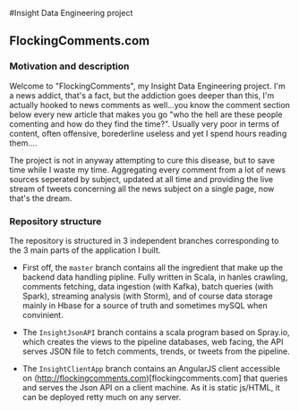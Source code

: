 #Insight Data Engineering project

## FlockingComments.com

### Motivation and description
Welcome to "FlockingComments", my Insight Data Engineering project. I'm a news addict, that's a fact, but the addiction goes deeper than this, I'm actually hooked to news comments as well...you know the comment section below every new article that makes you go "who the hell are these people comenting and how do they find the time?". Usually very poor in terms of content, often offensive, borederline useless and yet I spend hours reading them....

The project is not in anyway attempting to cure this disease, but to save time while I waste my time. Aggregating every comment from a lot of news sources seperated by subject, updated at all time and providing the live stream of tweets concerning all the news subject on a single page, now that's the dream.

### Repository structure
The repository is structured in 3 independent branches corresponding to the 3 main parts of the application I built.
 - First off, the `master` branch contains all the ingredient that make up the backend data handling pipline. Fully written in Scala, in hanles crawling, comments fetching, data ingestion (with Kafka), batch queries (with Spark), streaming analysis (with Storm), and of course data storage mainly in Hbase for a source of truth and sometimes mySQL when convinient.

 - The `InsightJsonAPI` branch contains a scala program based on Spray.io, which creates the views to the pipeline databases, web facing, the API serves JSON file to fetch comments, trends, or tweets from the pipeline.

 - The `InsightClientApp` branch contains an AngularJS client accessible on (http://flockingcomments.com)[flockingcomments.com] that queries and serves the Json API on a client machine. As it is static js/HTML, it can be deployed retty much on any server. 
